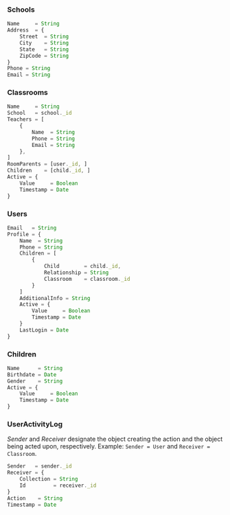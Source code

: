 ### Schools
```javascript
Name     = String
Address  = {
	Street  = String
	City    = String
	State   = String
	ZipCode = String
}
Phone = String
Email = String
```

### Classrooms
```javascript
Name     = String
School   = school._id
Teachers = [
	{
		Name  = String
		Phone = String
		Email = String
	},
]
RoomParents = [user._id, ]
Children    = [child._id, ]
Active = {
	Value     = Boolean
	Timestamp = Date
}
```


### Users
```javascript
Email   = String
Profile = {
	Name  = String
	Phone = String
	Children = [
		{
			Child        = child._id,
			Relationship = String
			Classroom    = classroom._id
		}
	]
	AdditionalInfo = String
	Active = {
		Value     = Boolean
		Timestamp = Date
	}
	LastLogin = Date
}
```

### Children
```javascript
Name      = String
Birthdate = Date
Gender    = String
Active = {
	Value     = Boolean
	Timestamp = Date
}
```

### UserActivityLog
*Sender* and *Receiver* designate the object creating the action and the object being acted upon, respectively. Example: `Sender = User` and `Receiver = Classroom`.
```javascript
Sender   = sender._id
Receiver = {
	Collection = String
	Id         = receiver._id
}
Action    = String
Timestamp = Date
```
